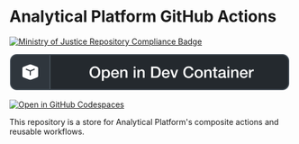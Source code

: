 # Analytical Platform GitHub Actions

[![Ministry of Justice Repository Compliance Badge](https://github-community.service.justice.gov.uk/repository-standards/api/analytical-platform-github-actions/badge)](https://github-community.service.justice.gov.uk/repository-standards/analytical-platform-github-actions)

[![Open in Dev Container](https://raw.githubusercontent.com/ministryofjustice/.devcontainer/refs/heads/main/contrib/badge.svg)](https://vscode.dev/redirect?url=vscode://ms-vscode-remote.remote-containers/cloneInVolume?url=https://github.com/ministryofjustice/analytical-platform-github-actions)

[![Open in GitHub Codespaces](https://github.com/codespaces/badge.svg)](https://codespaces.new/ministryofjustice/analytical-platform-github-actions)

This repository is a store for Analytical Platform's composite actions and reusable workflows.
